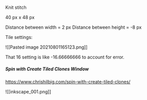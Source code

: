 Knit stitch

40 px x 48 px

Distance between width = 2 px
Distance between height = -8 px

Tile settings:

![[Pasted image 20210801165123.png]]

That 16 setting is like -16.66666666 to account for error.


##### Spin with Create Tiled Clones Window
https://www.chrishilbig.com/spin-with-create-tiled-clones/

![[inkscape_001.png]]